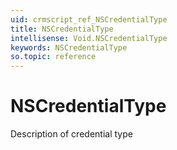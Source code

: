 ```yaml
---
uid: crmscript_ref_NSCredentialType
title: NSCredentialType
intellisense: Void.NSCredentialType
keywords: NSCredentialType
so.topic: reference
---
```


# NSCredentialType

Description of credential type

